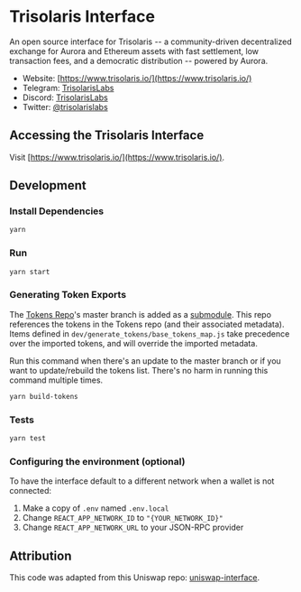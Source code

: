 # Trisolaris Interface

An open source interface for Trisolaris -- a community-driven decentralized exchange for Aurora and Ethereum assets with fast settlement, low transaction fees, and a democratic distribution -- powered by Aurora.

- Website: [https://www.trisolaris.io/](https://www.trisolaris.io/)
- Telegram: [TrisolarisLabs](https://t.me/TrisolarisLabs)
- Discord: [TrisolarisLabs](discord.gg/my6GtSTmmX)
- Twitter: [@trisolarislabs](https://twitter.com/trisolarislabs)

## Accessing the Trisolaris Interface

Visit [https://www.trisolaris.io/](https://www.trisolaris.io/).

## Development

### Install Dependencies

```bash
yarn
```

### Run

```bash
yarn start
```

### Generating Token Exports

The [Tokens Repo](https://github.com/trisolaris-labs/tokens)'s master branch is added as a [submodule](https://git-scm.com/book/en/v2/Git-Tools-Submodules). This repo references the tokens in the Tokens repo (and their associated metadata). Items defined in `dev/generate_tokens/base_tokens_map.js` take precedence over the imported tokens, and will override the imported metadata.

Run this command when there's an update to the master branch or if you want to update/rebuild the tokens list. There's no harm in running this command multiple times.

```bash
yarn build-tokens
```

### Tests

```bash
yarn test
```

### Configuring the environment (optional)

To have the interface default to a different network when a wallet is not connected:

1. Make a copy of `.env` named `.env.local`
2. Change `REACT_APP_NETWORK_ID` to `"{YOUR_NETWORK_ID}"`
3. Change `REACT_APP_NETWORK_URL` to your JSON-RPC provider

## Attribution

This code was adapted from this Uniswap repo: [uniswap-interface](https://github.com/Uniswap/uniswap-interface).
